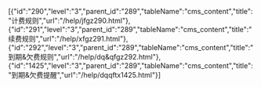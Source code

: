 [{"id":"290","level":"3","parent_id":"289","tableName":"cms_content","title":"计费规则","url":"/help/jfgz290.html"},{"id":"291","level":"3","parent_id":"289","tableName":"cms_content","title":"续费规则","url":"/help/xfgz291.html"},{"id":"292","level":"3","parent_id":"289","tableName":"cms_content","title":"到期&欠费规则","url":"/help/dq&qfgz292.html"},{"id":"1425","level":"3","parent_id":"289","tableName":"cms_content","title":"到期&欠费提醒","url":"/help/dqqftx1425.html"}]